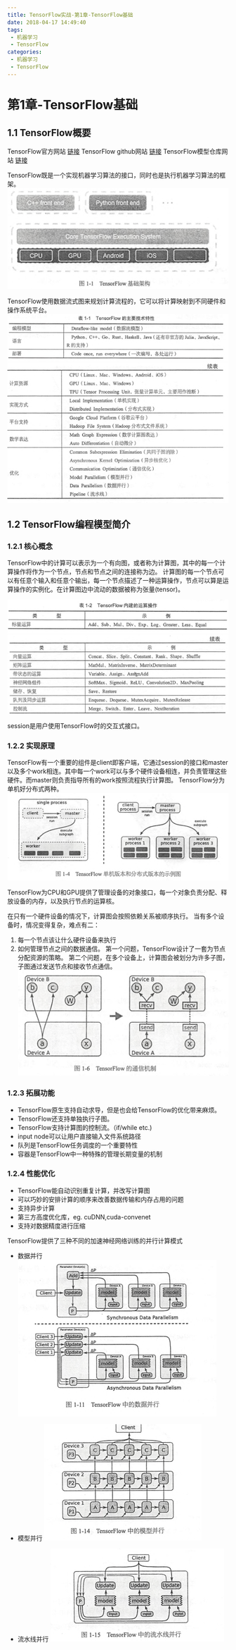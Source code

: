 ```yaml
---
title: TensorFlow实战-第1章-TensorFlow基础
date: 2018-04-17 14:49:40
tags:
 - 机器学习
 - TensorFlow
categories:
 - 机器学习
 - TensorFlow
---
```


# 第1章-TensorFlow基础

## 1.1 TensorFlow概要

TensorFlow官方网站 [链接](www.tensorflow.org)
TensorFlow github网站 [链接](github.com/tensorflow/tensorflow)
TensorFlow模型仓库网站 [链接](github.com/tensorflow/models)

TensorFlow既是一个实现机器学习算法的接口，同时也是执行机器学习算法的框架。
![pic](TensorFlow实战-第1章-TensorFlow基础/Snipaste_2018-04-17_14-53-11.png)

TensorFlow使用数据流式图来规划计算流程的，它可以将计算映射到不同硬件和操作系统平台。
![pic](TensorFlow实战-第1章-TensorFlow基础/Snipaste_2018-04-17_14-54-03.png)
![pic](TensorFlow实战-第1章-TensorFlow基础/Snipaste_2018-04-17_14-54-12.png)

## 1.2 TensorFlow编程模型简介

### 1.2.1 核心概念
TensorFlow中的计算可以表示为一个有向图，或者称为计算图，其中的每一个计算操作将作为一个节点，节点和节点之间的连接称为边。
计算图的每一个节点可以有任意个输入和任意个输出，每一个节点描述了一种运算操作，节点可以算是运算操作的实例化。在计算图边中流动的数据被称为张量(tensor)。

![pic](TensorFlow实战-第1章-TensorFlow基础/Snipaste_2018-04-17_15-02-38.png)
![pic](TensorFlow实战-第1章-TensorFlow基础/Snipaste_2018-04-17_15-02-45.png)

session是用户使用TensorFlow时的交互式接口。

### 1.2.2 实现原理
TensorFlow有一个重要的组件是client即客户端，它通过session的接口和master以及多个work相连。其中每一个work可以与多个硬件设备相连，并负责管理这些硬件。而master则负责指导所有的work按照流程执行计算图。
TensorFlow分为单机好分布式两种。
![pic](TensorFlow实战-第1章-TensorFlow基础/Snipaste_2018-04-17_15-06-39.png)

TensorFlow为CPU和GPU提供了管理设备的对象接口，每一个对象负责分配、释放设备的内存，以及执行节点的运算核。

在只有一个硬件设备的情况下，计算图会按照依赖关系被顺序执行。
当有多个设备时，情况变得复杂，难点有二：
 1. 每一个节点该让什么硬件设备来执行
 2. 如何管理节点之间的数据通信。
第一个问题，TensorFlow设计了一套为节点分配资源的策略。
第二个问题，在多个设备上，计算图会被划分为许多子图，子图通过发送节点和接收节点通信。
![pic](TensorFlow实战-第1章-TensorFlow基础/Snipaste_2018-04-17_16-17-17.png)

### 1.2.3 拓展功能
- TensorFlow原生支持自动求导，但是也会给TensorFlow的优化带来麻烦。
- TensorFlow还支持单独执行子图。
- TensorFlow支持计算图的控制流。（if/while etc.)
- input node可以让用户直接输入文件系统路径
- 队列是TensorFlow任务调度的一个重要特性
- 容器是TensorFlow中一种特殊的管理长期变量的机制

### 1.2.4 性能优化
- TensorFlow能自动识别重复计算，并改写计算图
- 可以巧妙的安排计算的顺序来改善数据传输和内存占用的问题
- 支持异步计算
- 第三方高度优化库，eg. cuDNN,cuda-convenet
- 支持对数据精度进行压缩

TensorFlow提供了三种不同的加速神经网络训练的并行计算模式
- 数据并行
![pic](TensorFlow实战-第1章-TensorFlow基础/Snipaste_2018-04-17_16-17-44.png)

- 模型并行
![pic](TensorFlow实战-第1章-TensorFlow基础/Snipaste_2018-04-17_16-18-21.png)

- 流水线并行
![pic](TensorFlow实战-第1章-TensorFlow基础/Snipaste_2018-04-17_16-18-40.png)


